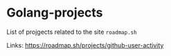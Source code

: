 # Golang-projects
List of projgects related to the site `roadmap.sh`




Links:
https://roadmap.sh/projects/github-user-activity
